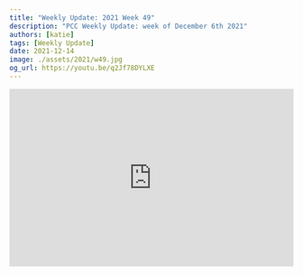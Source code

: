 ```yaml
---
title: "Weekly Update: 2021 Week 49"
description: "PCC Weekly Update: week of December 6th 2021"
authors: [katie]
tags: [Weekly Update]
date: 2021-12-14
image: ./assets/2021/w49.jpg
og_url: https://youtu.be/q2Jf78DYLXE
---
```


<iframe width="100%" height="315" src="https://www.youtube.com/embed/q2Jf78DYLXE" title="YouTube video player" frameborder="0" allow="accelerometer; autoplay; clipboard-write; encrypted-media; gyroscope; picture-in-picture" allowFullScreen></iframe>

<!--truncate-->
